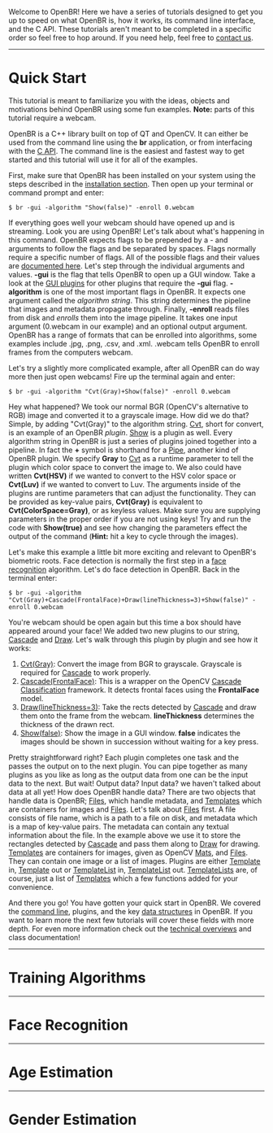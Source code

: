 
Welcome to OpenBR! Here we have a series of tutorials designed to get you up to speed on what OpenBR is, how it works, its command line interface, and the C API. These tutorials aren't meant to be completed in a specific order so feel free to hop around. If you need help, feel free to [contact us](index.md#help).

---

# Quick Start

This tutorial is meant to familiarize you with the ideas, objects and motivations behind OpenBR using some fun examples. **Note:** parts of this tutorial require a webcam.

OpenBR is a C++ library built on top of QT and OpenCV. It can either be used from the command line using the **br** application, or from interfacing with the [C API](docs/c_api.md). The command line is the easiest and fastest way to get started and this tutorial will use it for all of the examples.

First, make sure that OpenBR has been installed on your system using the steps described in the [installation section](install.md). Then open up your terminal or command prompt and enter:

    $ br -gui -algorithm "Show(false)" -enroll 0.webcam

If everything goes well your webcam should have opened up and is streaming. Look you are using OpenBR! Let's talk about what's happening in this command. OpenBR expects flags to be prepended by a *-* and arguments to follow the flags and be separated by spaces. Flags normally require a specific number of flags. All of the possible flags and their values are [documented here](docs/cl_api.md). Let's step through the individual arguments and values. **-gui** is the flag that tells OpenBR to open up a GUI window. Take a look at the [GUI plugins](docs/plugins/gui.md) for other plugins that require the **-gui** flag. **-algorithm** is one of the most important flags in OpenBR. It expects one argument called the *algorithm string*. This string determines the pipeline that images and metadata propagate through. Finally, **-enroll** reads files from disk and *enrolls* them into the image pipeline. It takes one input argument (0.webcam in our example) and an optional output argument. OpenBR has a range of formats that can be enrolled into algorithms, some examples include .jpg, .png, .csv, and .xml. .webcam tells OpenBR to enroll frames from the computers webcam.

Let's try a slightly more complicated example, after all OpenBR can do way more then just open webcams! Fire up the terminal again and enter:

    $ br -gui -algorithm "Cvt(Gray)+Show(false)" -enroll 0.webcam

Hey what happened? We took our normal BGR (OpenCV's alternative to RGB) image and converted it to a grayscale image. How did we do that? Simple, by adding "Cvt(Gray)" to the algorithm string. [Cvt](docs/plugins/imgproc.md#cvttransform), short for convert, is an example of an OpenBR *plugin*. [Show](docs/plugins/gui.md#showtransform) is a plugin as well. Every algorithm string in OpenBR is just a series of plugins joined together into a pipeline. In fact the **+** symbol is shorthand for a [Pipe](docs/plugins/core.md#pipetransform), another kind of OpenBR plugin. We specify **Gray** to [Cvt](docs/plugins/imgproc.md#cvttransform) as a runtime parameter to tell the plugin which color space to convert the image to. We also could have written **Cvt(HSV)** if we wanted to convert to the HSV color space or **Cvt(Luv)** if we wanted to convert to Luv. The arguments inside of the plugins are runtime parameters that can adjust the functionality. They can be provided as key-value pairs, **Cvt(Gray)** is equivalent to **Cvt(ColorSpace=Gray)**, or as keyless values. Make sure you are supplying parameters in the proper order if you are not using keys! Try and run the code with **Show(true)** and see how changing the parameters effect the output of the command (**Hint:** hit a key to cycle through the images).

Let's make this example a little bit more exciting and relevant to OpenBR's biometric roots. Face detection is normally the first step in a [face recognition](#face-recognition) algorithm. Let's do face detection in OpenBR. Back in the terminal enter:

    $ br -gui -algorithm "Cvt(Gray)+Cascade(FrontalFace)+Draw(lineThickness=3)+Show(false)" -enroll 0.webcam

You're webcam should be open again but this time a box should have appeared around your face! We added two new plugins to our string, [Cascade](docs/plugins/metadata.md#cascadetransform) and [Draw](docs/plugins/gui.md#drawtransform). Let's walk through this plugin by plugin and see how it works:

1. [Cvt(Gray)](docs/plugins/imgproc.md#cvttransform): Convert the image from BGR to grayscale. Grayscale is required for [Cascade](docs/plugins/metadata.md#cascadetransform) to work properly.
2. [Cascade(FrontalFace)](docs/plugins/metadata.md#cascadetransform): This is a wrapper on the OpenCV [Cascade Classification](http://docs.opencv.org/modules/objdetect/doc/cascade_classification.html) framework. It detects frontal faces using the **FrontalFace** model.
3. [Draw(lineThickness=3)](docs/plugins/gui.md#drawtransform): Take the rects detected by [Cascade](docs/plugins/metadata.md#cascadetransform) and draw them onto the frame from the webcam. **lineThickness** determines the thickness of the drawn rect.
4. [Show(false)](docs/plugins/gui.md#showtransform): Show the image in a GUI window. **false** indicates the images should be shown in succession without waiting for a key press.

Pretty straightforward right? Each plugin completes one task and the passes the output on to the next plugin. You can pipe together as many plugins as you like as long as the output data from one can be the input data to the next. But wait! Output data? Input data? we haven't talked about data at all yet! How does OpenBR handle data? There are two objects that handle data is OpenBR; [Files](docs/cpp_api.md#file), which handle metadata, and [Templates](docs/cpp_api.md#template) which are containers for images and [Files](docs/cpp_api.md#file). Let's talk about [Files](docs/cpp_api.md#file) first. A file consists of file name, which is a path to a file on disk, and metadata which is a map of key-value pairs. The metadata can contain any textual information about the file. In the example above we use it to store the rectangles detected by [Cascade](docs/plugins/metadata.md#cascadetransform) and pass them along to [Draw](docs/plugins/gui.md#drawtransform) for drawing. [Templates](docs/cpp_api.md#template) are containers for images, given as OpenCV [Mats](http://docs.opencv.org/modules/core/doc/basic_structures.html#mat), and [Files](docs/cpp_api.md#file). They can contain one image or a list of images. Plugins are either [Template](docs/cpp_api.md#template) in, [Template](docs/cpp_api.md#template) out or [TemplateList](docs/cpp_api.md#templatelist) in, [TemplateList](docs/cpp_api.md#templatelist) out. [TemplateLists](docs/cpp_api.md#templatelist) are, of course, just a list of [Templates](docs/cpp_api.md#template) which a few functions added for your convenience.

And there you go! You have gotten your quick start in OpenBR. We covered the [command line](docs/cl_api.md), plugins, and the key [data structures](docs/cpp_api.md) in OpenBR. If you want to learn more the next few tutorials will cover these fields with more depth. For even more information check out the [technical overviews](technical.md) and class documentation!

---

# Training Algorithms

---

# Face Recognition

---

# Age Estimation

---

# Gender Estimation
